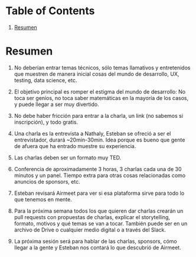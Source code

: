 
# Table of Contents

1.  [Resumen](#org1fb1192)


<a id="org1fb1192"></a>

# Resumen

1.  No deberían entrar temas técnicos, sólo temas llamativos y entretenidos que muestren de manera inicial cosas del mundo de desarrollo, UX, testing, data science, etc.

2.  El objetivo principal es romper el estigma del mundo de desarrollo: No toca ser genios, no toca saber matemáticas en la mayoría de los casos, y puede llegar a ser muy divertido.

3.  No debe haber fricción para entrar a la charla, un link (no sabemos si inscripción), y todo gratis.

4.  Una charla es la entrevista a Nathaly, Esteban se ofreció a ser el entrevistador, durará ~20min-30min. Idea porque es bueno que gente de afuera que ha entrado muestre su experiencia.

5.  Las charlas deben ser un formato muy TED.

6.  Conferencia de aproximadamente 3 horas, 3 charlas cada una de 30 minutos y un panel. Tiempo extra para otras cosas relacionadas como anuncios de sponsors, etc.

7.  Esteban revisará Airmeet para ver si esa plataforma sirve para todo lo que tenemos en mente.

8.  Para la próxima semana todos los que quieren dar charlas crearán un pull requests con propuestas de charlas, explicar el storytelling, formato, motivos y qué temas se van a tocar. También puede ser en un archivo de Drive o cualquier medio digital o a través del Slack.

9.  La próxima sesión será para hablar de las charlas, sponsors, cómo llegar a la gente y Esteban nos contará lo que descubrió de Airmeet.

